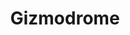 ---
title: "Gizmodrome"
summary: "Gizmodrome is a British-Italian-American rock supergroup formed in Milan, Italy in 2017. The four-piece band consists of Police drummer Stewart Copeland, Level 42 bassist Mark King, Italian keyboardist Vittorio Cosma, and guitarist Adrian Belew who played for Frank Zappa, King Crimson, Talking Heads, David Bowie and many others. The group's debut album, Gizmodrome, was released on September 15, 2017. It was recorded in Milan over two weeks in summer 2016 and spring 2017."
image: "gizmodrome.jpg"
apple_music_artist_url: "https://music.apple.com/gb/artist/gizmodrome/1246228583"
wikipedia_url: "https://en.wikipedia.org/wiki/Gizmodrome"
---